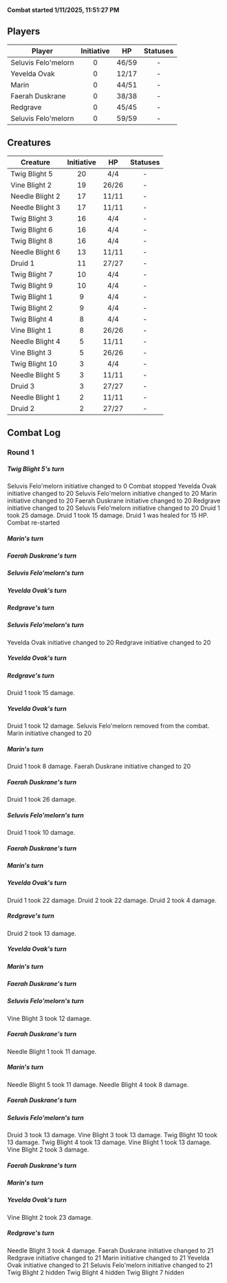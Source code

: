**Combat started 1/11/2025, 11:51:27 PM**


## Players
| Player | Initiative | HP | Statuses |
| --- | :-: | :-: | :-: |
| Seluvis Felo'melorn | 0 | 46/59 | - |
| Yevelda Ovak | 0 | 12/17 | - |
| Marin | 0 | 44/51 | - |
| Faerah Duskrane | 0 | 38/38 | - |
| Redgrave | 0 | 45/45 | - |
| Seluvis Felo'melorn | 0 | 59/59 | - |
## Creatures
| Creature | Initiative  | HP | Statuses |
| --- | :-: | :-: | :-: |
| Twig Blight 5 | 20 | 4/4 | - |
| Vine Blight 2 | 19 | 26/26 | - |
| Needle Blight 2 | 17 | 11/11 | - |
| Needle Blight 3 | 17 | 11/11 | - |
| Twig Blight 3 | 16 | 4/4 | - |
| Twig Blight 6 | 16 | 4/4 | - |
| Twig Blight 8 | 16 | 4/4 | - |
| Needle Blight 6 | 13 | 11/11 | - |
| Druid 1 | 11 | 27/27 | - |
| Twig Blight 7 | 10 | 4/4 | - |
| Twig Blight 9 | 10 | 4/4 | - |
| Twig Blight 1 | 9 | 4/4 | - |
| Twig Blight 2 | 9 | 4/4 | - |
| Twig Blight 4 | 8 | 4/4 | - |
| Vine Blight 1 | 8 | 26/26 | - |
| Needle Blight 4 | 5 | 11/11 | - |
| Vine Blight 3 | 5 | 26/26 | - |
| Twig Blight 10 | 3 | 4/4 | - |
| Needle Blight 5 | 3 | 11/11 | - |
| Druid 3 | 3 | 27/27 | - |
| Needle Blight 1 | 2 | 11/11 | - |
| Druid 2 | 2 | 27/27 | - |


## Combat Log

### Round 1

##### Twig Blight 5's turn
Seluvis Felo'melorn initiative changed to 0
Combat stopped
Yevelda Ovak initiative changed to 20
Seluvis Felo'melorn initiative changed to 20
Marin initiative changed to 20
Faerah Duskrane initiative changed to 20
Redgrave initiative changed to 20
Seluvis Felo'melorn initiative changed to 20
Druid 1 took 25 damage.
Druid 1 took 15 damage.
Druid 1 was healed for 15 HP.
Combat re-started
##### Marin's turn
##### Faerah Duskrane's turn
##### Seluvis Felo'melorn's turn
##### Yevelda Ovak's turn
##### Redgrave's turn
##### Seluvis Felo'melorn's turn
Yevelda Ovak initiative changed to 20
Redgrave initiative changed to 20
##### Yevelda Ovak's turn
##### Redgrave's turn
Druid 1 took 15 damage.
##### Yevelda Ovak's turn
Druid 1 took 12 damage.
Seluvis Felo'melorn removed from the combat.
Marin initiative changed to 20
##### Marin's turn
Druid 1 took 8 damage.
Faerah Duskrane initiative changed to 20
##### Faerah Duskrane's turn
Druid 1 took 26 damage.
##### Seluvis Felo'melorn's turn
Druid 1 took 10 damage.
##### Faerah Duskrane's turn
##### Marin's turn
##### Yevelda Ovak's turn
Druid 1 took 22 damage.
Druid 2 took 22 damage.
Druid 2 took 4 damage.
##### Redgrave's turn
Druid 2 took 13 damage.
##### Yevelda Ovak's turn
##### Marin's turn
##### Faerah Duskrane's turn
##### Seluvis Felo'melorn's turn
Vine Blight 3 took 12 damage.
##### Faerah Duskrane's turn
Needle Blight 1 took 11 damage.
##### Marin's turn
Needle Blight 5 took 11 damage.
Needle Blight 4 took 8 damage.
##### Faerah Duskrane's turn
##### Seluvis Felo'melorn's turn
Druid 3 took 13 damage.
Vine Blight 3 took 13 damage.
Twig Blight 10 took 13 damage.
Twig Blight 4 took 13 damage.
Vine Blight 1 took 13 damage.
Vine Blight 2 took 3 damage.
##### Faerah Duskrane's turn
##### Marin's turn
##### Yevelda Ovak's turn
Vine Blight 2 took 23 damage.
##### Redgrave's turn
Needle Blight 3 took 4 damage.
Faerah Duskrane initiative changed to 21
Redgrave initiative changed to 21
Marin initiative changed to 21
Yevelda Ovak initiative changed to 21
Seluvis Felo'melorn initiative changed to 21
Twig Blight 2 hidden
Twig Blight 4 hidden
Twig Blight 7 hidden
